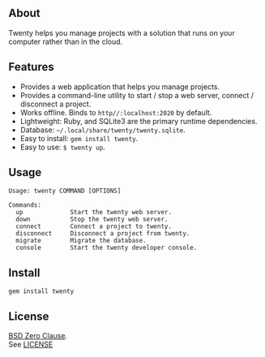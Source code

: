 ## About

Twenty helps you manage projects with a solution that runs on your computer
rather than in the cloud.

## Features

* Provides a web application that helps you manage projects.
* Provides a command-line utility to start / stop a web server, connect / disconnect a project.
* Works offline. Binds to `http//:localhost:2020` by default.
* Lightweight: Ruby, and SQLite3 are the primary runtime dependencies.
* Database: `~/.local/share/twenty/twenty.sqlite`.
* Easy to install: `gem install twenty`.
* Easy to use: `$ twenty up`.

## Usage

    Usage: twenty COMMAND [OPTIONS]

    Commands:
      up             Start the twenty web server.
      down           Stop the twenty web server.
      connect        Connect a project to twenty.
      disconnect     Disconnect a project from twenty.
      migrate        Migrate the database.
      console        Start the twenty developer console.

## Install

    gem install twenty

## License

[BSD Zero Clause](https://choosealicense.com/licenses/0bsd/).
<br>
See [LICENSE](./LICENSE)
